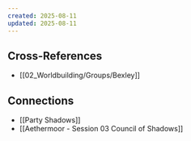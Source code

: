 ```yaml
---
created: 2025-08-11
updated: 2025-08-11
---
```




## Cross-References

- [[02_Worldbuilding/Groups/Bexley]]


## Connections

- [[Party Shadows]]
- [[Aethermoor - Session 03 Council of Shadows]]
